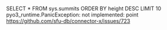 SELECT * FROM sys.summits ORDER BY height DESC LIMIT 10
pyo3_runtime.PanicException: not implemented: point
https://github.com/sfu-db/connector-x/issues/723
